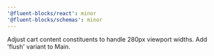 ```yaml
---
'@fluent-blocks/react': minor
'@fluent-blocks/schemas': minor
---
```


Adjust cart content constituents to handle 280px viewport widths. Add 'flush' variant to Main.

